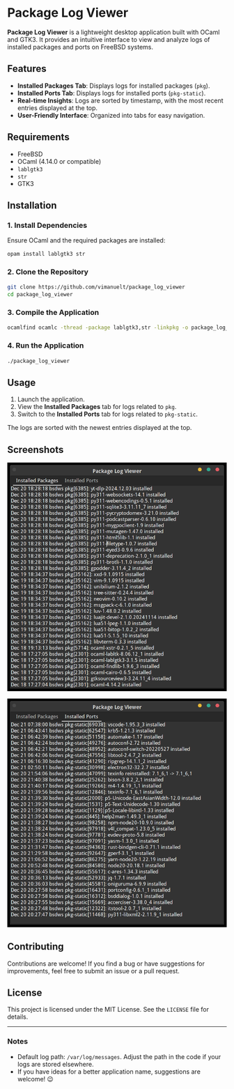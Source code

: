 # Package Log Viewer

**Package Log Viewer** is a lightweight desktop application built with OCaml and GTK3. It provides an intuitive interface to view and analyze logs of installed packages and ports on FreeBSD systems. 

## Features

- **Installed Packages Tab**: Displays logs for installed packages (`pkg`).
- **Installed Ports Tab**: Displays logs for installed ports (`pkg-static`).
- **Real-time Insights**: Logs are sorted by timestamp, with the most recent entries displayed at the top.
- **User-Friendly Interface**: Organized into tabs for easy navigation.

## Requirements

- FreeBSD
- OCaml (4.14.0 or compatible)
- `lablgtk3`
- `str`
- GTK3

## Installation

### 1. Install Dependencies

Ensure OCaml and the required packages are installed:

```bash
opam install lablgtk3 str
```

### 2. Clone the Repository

```bash
git clone https://github.com/vimanuelt/package_log_viewer
cd package_log_viewer
```

### 3. Compile the Application

```bash
ocamlfind ocamlc -thread -package lablgtk3,str -linkpkg -o package_log_viewer package_log_viewer.ml
```

### 4. Run the Application

```bash
./package_log_viewer
```

## Usage

1. Launch the application.
2. View the **Installed Packages** tab for logs related to `pkg`.
3. Switch to the **Installed Ports** tab for logs related to `pkg-static`.

The logs are sorted with the newest entries displayed at the top.

## Screenshots

![Installed Packages Tab](img/Installed-Packages.png)

![Installed Ports Tab](img/Installed-Ports.png)

## Contributing

Contributions are welcome! If you find a bug or have suggestions for improvements, feel free to submit an issue or a pull request.

## License

This project is licensed under the MIT License. See the `LICENSE` file for details.

---

### Notes

- Default log path: `/var/log/messages`. Adjust the path in the code if your logs are stored elsewhere.
- If you have ideas for a better application name, suggestions are welcome! 😉

